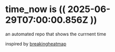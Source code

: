 # time_now is (( 2025-06-29T07:00:00.856Z ))

an automated repo that shows the currnent time

inspired by [breakingheatmap](https://github.com/breakingheatmap/breakingheatmap)